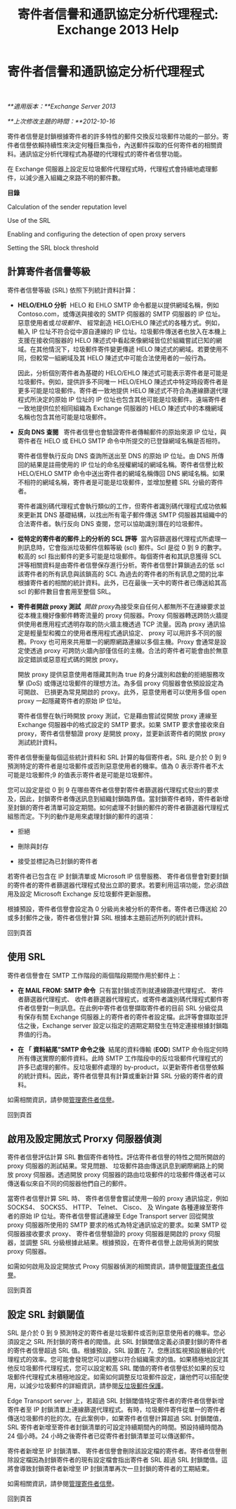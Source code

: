 ﻿---
title: '寄件者信譽和通訊協定分析代理程式: Exchange 2013 Help'
TOCTitle: 寄件者信譽和通訊協定分析代理程式
ms:assetid: c4c34235-d545-41e7-ac2f-1dd43aaa3708
ms:mtpsurl: https://technet.microsoft.com/zh-tw/library/Bb124512(v=EXCHG.150)
ms:contentKeyID: 50474158
ms.date: 05/21/2018
mtps_version: v=EXCHG.150
ms.translationtype: MT
---

# 寄件者信譽和通訊協定分析代理程式

 

_**適用版本：**Exchange Server 2013_

_**上次修改主題的時間：**2012-10-16_

寄件者信譽是封鎖根據寄件者的許多特性的郵件交換反垃圾郵件功能的一部分。寄件者信譽依賴持續性來決定何種巨集指令，內送郵件採取的任何寄件者的相關資料。通訊協定分析代理程式為基礎的代理程式的寄件者信譽功能。

在 Exchange 伺服器上設定反垃圾郵件代理程式時，代理程式會持續地處理郵件，以減少進入組織之來路不明的郵件數。

**目錄**

Calculation of the sender reputation level

Use of the SRL

Enabling and configuring the detection of open proxy servers

Setting the SRL block threshold

## 計算寄件者信譽等級

寄件者信譽等級 (SRL) 依照下列統計資料計算：

  - **HELO/EHLO 分析**  HELO 和 EHLO SMTP 命令都是以提供網域名稱，例如 Contoso.com，或傳送與接收的 SMTP 伺服器的 SMTP 伺服器的 IP 位址。惡意使用者或*垃圾郵件*、 經常創造 HELO/EHLO 陳述式的各種方式。例如，輸入 IP 位址不符合從中源自連線的 IP 位址。垃圾郵件傳送者也放入在本機上支援在接收伺服器的 HELO 陳述式中看起來像網域皆位於組織嘗試已知的網域。在其他情況下，垃圾郵件寄件變更傳遞 HELO 陳述式的網域。若要使用不同，但較常一組網域及其 HELO 陳述式中可能合法使用者的一般行為。
    
    因此，分析個別寄件者為基礎的 HELO/EHLO 陳述式可能表示寄件者是可能是垃圾郵件。例如，提供許多不同唯一 HELO/EHLO 陳述式中特定時段寄件者是更多可能是垃圾郵件。寄件者一致地提供 HELO 陳述式不符合為連線篩選代理程式所決定的原始 IP 位址的 IP 位址也包含其他可能是垃圾郵件。遠端寄件者一致地提供位於相同組織為 Exchange 伺服器的 HELO 陳述式中的本機網域名稱也包含其他可能是垃圾郵件。

  - **反向 DNS 查閱**   寄件者信譽也會驗證寄件者傳輸郵件的原始來源 IP 位址，與寄件者在 HELO 或 EHLO SMTP 命令中所提交的已登錄網域名稱是否相符。
    
    寄件者信譽執行反向 DNS 查詢所送出至 DNS 的原始 IP 位址。由 DNS 所傳回的結果是註冊使用的 IP 位址的命名授權網域的網域名稱。寄件者信譽比較 HELO/EHLO SMTP 命令中送出寄件者的網域名稱傳回 DNS 網域名稱。如果不相符的網域名稱，寄件者是可能是垃圾郵件，並增加整體 SRL 分級的寄件者。
    
    寄件者識別碼代理程式會執行類似的工作，但寄件者識別碼代理程式成功依賴來更新其 DNS 基礎結構，以找出所有電子郵件傳送 SMTP 伺服器其組織中的合法寄件者。執行反向 DNS 查閱，您可以協助識別潛在的垃圾郵件。

  - **從特定的寄件者的郵件上的分析的 SCL 評等**  當內容篩選器代理程式所處理一則訊息時，它會指派垃圾郵件信賴等級 (scl) 郵件。Scl 是從 0 到 9 的數字。較高的 scl 指出郵件的更多可能是垃圾郵件。每個寄件者和其訊息獲得 SCL 評等相關資料是由寄件者信譽保存進行分析。寄件者信譽計算鎖過去的低 scl 該寄件者的所有訊息與該鎖高的 SCL 為過去的寄件者的所有訊息之間的比率根據寄件者的相關的統計資料。此外，已在最後一天中的寄件者已傳送給其高 scl 的郵件數目會套用至整個 SRL。

  - **寄件者開啟 proxy 測試**  *開啟 proxy*為接受來自任何人都無所不在連線要求並從本機主機好像郵件轉寄流量的 proxy 伺服器。Proxy 伺服器轉送跨防火牆提供使用者應用程式透明存取的防火牆主機透過 TCP 流量。因為 proxy 通訊協定是輕量型和獨立的使用者應用程式通訊協定、 proxy 可以用許多不同的服務。Proxy 也可用來共用單一的網際網路連線以多個主機。Proxy 會通常是設定使透過 proxy 可跨防火牆內部僅信任的主機。合法的寄件者可能會由於無意設定錯誤或惡意程式碼的開放 proxy。
    
    開放 proxy 提供惡意使用者隱藏其則為 true 的身分識別和啟動的拒絕服務攻擊 (DoS) 或傳送垃圾郵件的理想方法。為多個 proxy 伺服器會依預設設定為可開啟、 已損更為常見開啟的 proxy。此外，惡意使用者可以使用多個 open proxy 一起隱藏寄件者的原始 IP 位址。
    
    寄件者信譽在執行時開放 proxy 測試，它是藉由嘗試從開放 proxy 連線至 Exchange 伺服器中的格式設定的 SMTP 要求。如果 SMTP 要求會接收來自 proxy，寄件者信譽驗證 proxy 是開放 proxy，並更新該寄件者的開放 proxy 測試統計資料。

寄件者信譽衡量每個這些統計資料和 SRL 計算的每個寄件者。SRL 是介於 0 到 9 預測特定的寄件者是垃圾郵件或否則惡意使用者的機率。值為 0 表示寄件者不太可能是垃圾郵件;9 的值表示寄件者是可能是垃圾郵件。

您可以設定是從 0 到 9 在哪些寄件者信譽對寄件者篩選器代理程式發出的要求及，因此，封鎖寄件者傳送訊息到組織封鎖臨界值。當封鎖寄件者時，寄件者新增至封鎖的寄件者清單可設定期間。如何處理不封鎖的郵件的寄件者篩選器代理程式組態而定。下列的動作是用來處理封鎖的郵件的選項：

  - 拒絕

  - 刪除與封存

  - 接受並標記為已封鎖的寄件者

若寄件者已包含在 IP 封鎖清單或 Microsoft IP 信譽服務、 寄件者信譽會對要封鎖的寄件者的寄件者篩選器代理程式發出立即的要求。若要利用這項功能，您必須啟用及設定 Microsoft Exchange 反垃圾郵件更新服務。

根據預設，寄件者信譽會設定為 0 分級尚未被分析的寄件者。寄件者已傳送給 20 或多封郵件之後，寄件者信譽計算 SRL 根據本主題前述所列的統計資料。

回到頁首

## 使用 SRL

寄件者信譽會在 SMTP 工作階段的兩個階段期間作用於郵件上：

  - **在 MAIL FROM: SMTP 命令**  只有當封鎖或否則就連線篩選代理程式、 寄件者篩選器代理程式、 收件者篩選器代理程式，或寄件者識別碼代理程式郵件寄件者信譽對一則訊息。在此例中寄件者信譽擷取寄件者的目前 SRL 分級從具有保存有關 Exchange 伺服器上的寄件者的寄件者設定檔。此評等會擷取並評估之後，Exchange server 設定以指定的週期定期發生在特定連接根據封鎖臨界值的行為。

  - **在 「 資料結尾"SMTP 命令之後**  結尾的資料傳輸 (**EOD**) SMTP 命令指定何時所有傳送實際的郵件資料。此時 SMTP 工作階段中的反垃圾郵件代理程式的許多已處理的郵件。反垃圾郵件處理的 by-product，以更新寄件者信譽依賴的統計資料。因此，寄件者信譽具有計算或重新計算 SRL 分級的寄件者的資料。

如需相關資訊，請參閱[管理寄件者信譽](manage-sender-reputation-exchange-2013-help.md)。

回到頁首

## 啟用及設定開放式 Prorxy 伺服器偵測

寄件者信譽評估計算 SRL 數個寄件者特性。評估寄件者信譽的特性之間所開啟的 proxy 伺服器的測試結果。常見問題、 垃圾郵件路由傳送訊息到網際網路上的開放 proxy 伺服器。透過開放 proxy 伺服器的路由垃圾郵件的垃圾郵件傳送者可以傳送看似來自不同的伺服器他們自己的郵件。

當寄件者信譽計算 SRL 時、 寄件者信譽會嘗試使用一般的 proxy 通訊協定，例如 SOCKS4、 SOCKS5、 HTTP、 Telnet、 Cisco、 及 Wingate 各種連線至寄件者的原始 IP 位址。寄件者信譽嘗試連線至 Edge Transport server 回從開放 proxy 伺服器所使用的 SMTP 要求的格式為特定通訊協定的要求。如果 SMTP 從伺服器接收要求 proxy、 寄件者信譽驗證的 proxy 伺服器是開啟的 proxy 伺服器，並調整 SRL 分級根據此結果。根據預設，在寄件者信譽上啟用偵測的開放 proxy 伺服器。

如需如何啟用及設定開放式 Proxy 伺服器偵測的相關資訊，請參閱[管理寄件者信譽](manage-sender-reputation-exchange-2013-help.md)。

回到頁首

## 設定 SRL 封鎖閾值

SRL 是介於 0 到 9 預測特定的寄件者是垃圾郵件或否則惡意使用者的機率。您必須設定之 SRL 所封鎖的寄件者的閥值。此 SRL 封鎖閾值定義必須要封鎖的寄件者的寄件者信譽超過 SRL 值。根據預設，SRL 設置在 7。您應該監視預設層級的代理程式的效率。您可能會發現您可以調整以符合組織需求的值。如果積極地設定其他反垃圾郵件代理程式，您可以設定較高 SRL 閾值的寄件者信譽低於如果的反垃圾郵件代理程式未積極地設定。如需如何調整反垃圾郵件設定，讓他們可以搭配使用，以減少垃圾郵件的詳細資訊，請參閱[反垃圾郵件保護](anti-spam-protection-exchange-2013-help.md)。

Edge Transport server 上，若超過 SRL 封鎖閾值特定寄件者的寄件者信譽新增寄件者至 IP 封鎖清單上連線篩選代理程式。有時，垃圾郵件寄件從單一的寄件者傳送垃圾郵件的批的次。在此案例中，如果寄件者信譽計算超過 SRL 封鎖閾值，SRL 寄件者新增至寄件者封鎖清單的可設定持續期間內的時間。預設持續時間為 24 個小時。24 小時之後寄件者已從寄件者封鎖清單並可以傳送郵件。

寄件者新增至 IP 封鎖清單、 寄件者信譽會刪除該設定檔的寄件者。寄件者信譽刪除設定檔因為封鎖寄件者的現有設定檔會指出寄件者 SRL 超過 SRL 封鎖閾值。這將會導致封鎖寄件者新增至 IP 封鎖清單再次一旦封鎖的寄件者的工期結束。

如需相關資訊，請參閱[管理寄件者信譽](manage-sender-reputation-exchange-2013-help.md)。

回到頁首

